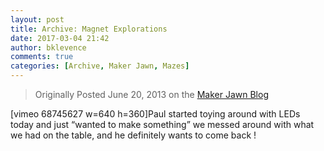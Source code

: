 ```yaml
---
layout: post
title: Archive: Magnet Explorations
date: 2017-03-04 21:42
author: bklevence
comments: true
categories: [Archive, Maker Jawn, Mazes]
---
```

<blockquote>Originally Posted June 20, 2013 on the <a href="http://makerjawn.org/blog/2013/06/20/catsncoons-making-stuffs-with-magnets-from-bk/">Maker Jawn Blog</a></blockquote>
[vimeo 68745627 w=640 h=360]Paul started toying around with LEDs today and just “wanted to make something” we messed around with what we had on the table, and he definitely wants to come back !
